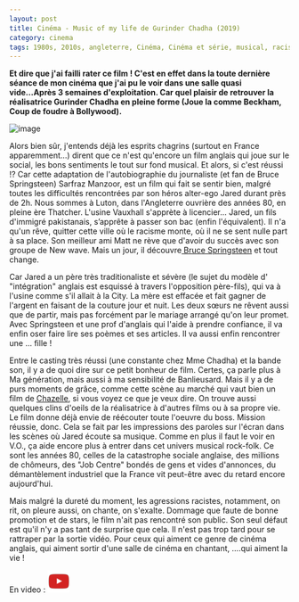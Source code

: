 ```yaml
---
layout: post
title: Cinéma - Music of my life de Gurinder Chadha (2019)
category: cinema
tags: 1980s, 2010s, angleterre, Cinéma, Cinéma et série, musical, racisme, social
---
```

**Et dire que j'ai failli rater ce film ! C'est en effet dans la toute dernière séance de mon cinéma que j'ai pu le voir dans une salle quasi vide...Après 3 semaines d'exploitation. Car quel plaisir de retrouver la réalisatrice Gurinder Chadha en pleine forme (Joue la comme Beckham, Coup de foudre à Bollywood).**

![image](https://filedn.eu/llqi9IBxlYouGRXYG2xlROb/img/2019/musicofmylife.jpg)

Alors bien sûr, j'entends déjà les esprits chagrins (surtout en France apparemment...) dirent que ce n'est qu'encore un film anglais qui joue sur le social, les bons sentiments le tout sur fond musical. Et alors, si c'est réussi !? Car cette adaptation de l'autobiographie du journaliste (et fan de Bruce Springsteen) Sarfraz Manzoor, est un film qui fait se sentir bien, malgré toutes les difficultés rencontrées par son héros alter-ego Jared durant près de 2h. Nous sommes à Luton, dans l'Angleterre ouvrière des années 80, en pleine ère Thatcher. L'usine Vauxhall s'apprète à licencier... Jared, un fils d'immigré pakistanais, s’apprête à passer son bac (enfin l'équivalent). Il n'a qu'un rêve, quitter cette ville où le racisme monte, où il ne se sent nulle part à sa place. Son meilleur ami Matt ne rève que d'avoir du succès avec son groupe de New wave. Mais un jour, il découvre<a href="https://fr.wikipedia.org/wiki/Bruce_Springsteen"> Bruce Springsteen</a> et tout change.&nbsp;

Car Jared a un père très traditionaliste et sévère (le sujet du modèle d' "intégration" anglais est esquissé à travers l'opposition père-fils), qui va à l'usine comme s'il allait à la City. La mère est effacée et fait gagner de l'argent en faisant de la couture jour et nuit. Les deux sœurs ne rêvent aussi que de partir, mais pas forcément par le mariage arrangé qu'on leur promet. Avec Springsteen et une prof d'anglais qui l'aide à prendre confiance, il va enfin oser faire lire ses poèmes et ses articles. Il va aussi enfin rencontrer une ... fille !

Entre le casting très réussi (une constante chez Mme Chadha) et la bande son, il y a de quoi dire sur ce petit bonheur de film. Certes, ça parle plus à Ma génération, mais aussi à ma sensibilité de Banlieusard. Mais il y a de purs moments de grâce, comme cette scène au marché qui vaut bien un film de <a href="https://cheziceman.wordpress.com/2017/07/20/cinema-la-la-land-de-damien-chazelle-2016/">Chazelle</a>, si vous voyez ce que je veux dire. On trouve aussi quelques clins d'oeils de la réalisatrice à d'autres films ou à sa propre vie. Le film donne déjà envie de réécouter toute l'oeuvre du boss. Mission réussie, donc. Cela se fait par les impressions des paroles sur l'écran dans les scènes où Jared écoute sa musique. Comme en plus il faut le voir en V.O., ça aide encore plus à entrer dans cet univers musical rock-folk. Ce sont les années 80, celles de la catastrophe sociale anglaise, des millions de chômeurs, des "Job Centre" bondés de gens et vides d'annonces, du démantèlement industriel que la France vit peut-être avec du retard encore aujourd'hui.&nbsp;

Mais malgré la dureté du moment, les agressions racistes, notamment, on rit, on pleure aussi, on chante, on s'exalte. Dommage que faute de bonne promotion et de stars, le film n'ait pas rencontré son public. Son seul défaut est qu'il n'y a pas tant de surprise que cela. Il n'est pas trop tard pour se rattraper par la sortie vidéo. Pour ceux qui aiment ce genre de cinéma anglais, qui aiment sortir d'une salle de cinéma en chantant, ....qui aiment la vie !

En video : [![video](/images/youtube.png)](https://www.youtube.com/watch?v=eHTdigtzN5M)


